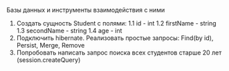 Базы данных и инструменты взаимодействия с ними


1. Создать сущность Student с полями:
1.1 id - int
1.2 firstName - string
1.3 secondName - string
1.4 age - int
2. Подключить hibernate. Реализовать простые запросы: Find(by id), Persist, Merge, Remove
3. Попробовать написать запрос поиска всех студентов старше 20 лет (session.createQuery)
